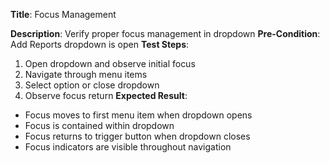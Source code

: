 **Title**: Focus Management

**Description**: Verify proper focus management in dropdown
**Pre-Condition**: Add Reports dropdown is open
**Test Steps**:
1. Open dropdown and observe initial focus
2. Navigate through menu items
3. Select option or close dropdown
4. Observe focus return
**Expected Result**:
- Focus moves to first menu item when dropdown opens
- Focus is contained within dropdown
- Focus returns to trigger button when dropdown closes
- Focus indicators are visible throughout navigation